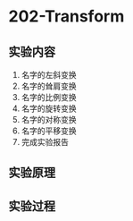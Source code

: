 # 202-Transform

## 实验内容
1. 名字的左斜变换
2. 名字的耸肩变换
3. 名字的比例变换
4. 名字的旋转变换
5. 名字的对称变换
6. 名字的平移变换
7. 完成实验报告

## 实验原理


## 实验过程
